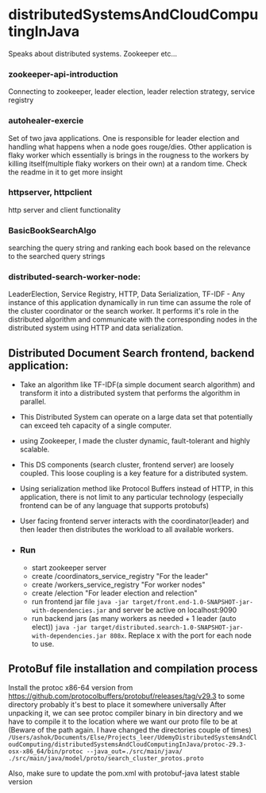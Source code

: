 # distributedSystemsAndCloudComputingInJava
Speaks about distributed systems. Zookeeper etc...



### zookeeper-api-introduction
 Connecting to zookeeper, leader election, leader relection strategy, service registry
### autohealer-exercie 
 Set of two java applications. One is responsible for leader election and handling what happens when a node goes rouge/dies. Other application is flaky worker which essentially is brings in the rougness to the workers by killing itself(multiple flaky workers on their own) at a random time. Check the readme in it to get more insight 
### httpserver, httpclient 
 http server and client functionality
### BasicBookSearchAlgo 
 searching the query string and ranking each book based on the relevance to the searched query strings
### distributed-search-worker-node:
 LeaderElection, Service Registry, HTTP, Data Serialization, TF-IDF
                                    - Any instance of this application dynamically in run time can assume the role of the cluster coordinator or the search worker. It performs it's role in the distributed algorithm and communicate with the corresponding nodes in the distributed system using HTTP and data serialization.

## Distributed Document Search frontend, backend application:
 - Take an algorithm like TF-IDF(a simple document search algorithm) and transform it into a distributed system that performs the algorithm in parallel.
 - This Distributed System can operate on a large data set that potentially can exceed teh capacity of a single computer.
 - using Zookeeper, I made the cluster dynamic, fault-tolerant and highly scalable. 
 - This DS components (search cluster, frontend server) are loosely coupled. This loose coupling is a key feature for a distributed system.
 - Using serialization method like Protocol Buffers instead of HTTP, in this application, there is not limit to any particular technology (especially frontend can be of any language that supports protobufs) 
 - User facing frontend server interacts with the coordinator(leader) and then leader then distributes the workload to all available workers.
 
 - ### Run
	* start zookeeper server
	* create /coordinators_service_registry "For the leader"
	* create /workers_service_registry "For worker nodes"
	* create /election "For leader election and relection"
	* run frontend jar file `java -jar target/front.end-1.0-SNAPSHOT-jar-with-dependencies.jar` and server be active on  localhost:9090
	* run backend jars (as many workers as needed + 1 leader (auto elect)) `java -jar target/distributed.search-1.0-SNAPSHOT-jar-with-dependencies.jar 808x`. Replace x with the port for each node to use.
 

## ProtoBuf file installation and compilation process
Install the protoc x86-64 version from https://github.com/protocolbuffers/protobuf/releases/tag/v29.3 to some directory probably it's best to place it somewhere universally
After unpacking it, we can see protoc compiler binary in bin directory and we have to compile it to the location where we want our proto file to be at (Beware of the path again. I have changed the directories couple of times)
` /Users/ashok/Documents/Else/Projects_leer/UdemyDistributedSystemsAndCloudComputing/distributedSystemsAndCloudComputingInJava/protoc-29.3-osx-x86_64/bin/protoc --java_out=./src/main/java/ ./src/main/java/model/proto/search_cluster_protos.proto`

Also, make sure to update the pom.xml with protobuf-java latest stable version
